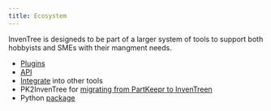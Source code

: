 ```yaml
---
title: Ecosystem
---
```


InvenTree is designeds to be part of a larger system of tools to support both hobbyists and SMEs with their mangment needs.

- [Plugins](plugin)
- [API](api)
- [Integrate](integrate) into other tools
- PK2InvenTree for [migrating from PartKeepr to InvenTreen](https://github.com/rgilham/PK2InvenTree)
- Python [package](https://inventree.readthedocs.io/en/latest/extend/python/) 
